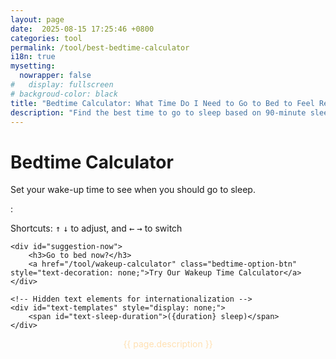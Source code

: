 ```yaml
---
layout: page
date:  2025-08-15 17:25:46 +0800
categories: tool
permalink: /tool/best-bedtime-calculator
i18n: true
mysetting:
  nowrapper: false
#   display: fullscreen
# backgroud-color: black
title: "Bedtime Calculator: What Time Do I Need to Go to Bed to Feel Refreshed?"
description: "Find the best time to go to sleep based on 90-minute sleep cycles. It can help you wake up feeling refreshed and energetic."
---
```



<link rel="stylesheet" href="/assets/css/best-bedtime-calculator.css?v=1">

<div id="sleep-calculator-container">
    <h1>Bedtime Calculator</h1>
    <p>Set your wake-up time to see when you should go to sleep.</p>
    <div id="controls">
        <div class="custom-time-picker">
            <div class="time-scroller" id="hour-scroller"></div>
            <span class="time-picker-separator">:</span>
            <div class="time-scroller" id="minute-scroller"></div>
            <div class="time-scroller" id="ampm-scroller"></div>
        </div>
    </div>
    <p class="keyboard-hint">Shortcuts:  <kbd>↑</kbd> <kbd>↓</kbd> to adjust, and <kbd>←</kbd> <kbd>→</kbd> to switch</p>
    <div id="results-container" style="display: none;">
        <h3 id="results-title">To wake up refreshed at <span id="wake-up-time"></span>, try to fall asleep at one of these times: <small style="font-weight: normal;">(Includes 15 mins to fall asleep & 90-min sleep cycles)</small></h3>
        <div id="bedtime-options"></div>
                                <div style="background-color: #1c2b3a; border-left: 5px solid #00c7b4; padding: 15px; margin: 20px 0 0 0; border-radius: 4px; color: #e0e0e0; font-size: 15px; text-align: left;">
          <p style="margin: 0 0 10px 0; font-weight: bold;"><span style="color: #ff6b6b;">❤</span> British Heart Foundation Advice: <a href="https://www.bhf.org.uk/informationsupport/heart-matters-magazine/news/behind-the-headlines/sleep-time-and-heart-disease" target="_blank" style="color: #8492a6; text-decoration: none; font-size: 12px;">(read more)</a></p>
          <ul style="margin: 0; padding-left: 0; list-style-type: none;">
            <li style="margin-bottom: 10px; padding-left: 20px; position: relative;">
              <span style="position: absolute; left: 0; color: #00c7b4;">✔</span>
              Sleep between <strong>10pm-11pm</strong> for a healthier heart.
            </li>
            <li style="padding-left: 20px; position: relative;">
              <span style="position: absolute; left: 0; color: #00c7b4;">✔</span>
              Most adults should aim for <strong>7 to 9 hours</strong> of sleep per night.
            </li>
          </ul>
        </div>
    </div>
    
    <div id="suggestion-now">
        <h3>Go to bed now?</h3>
        <a href="/tool/wakeup-calculator" class="bedtime-option-btn" style="text-decoration: none;">Try Our Wakeup Time Calculator</a>
    </div>

    <!-- Hidden text elements for internationalization -->
    <div id="text-templates" style="display: none;">
        <span id="text-sleep-duration">({duration} sleep)</span>
    </div>
</div>

<script src="/assets/js/best-bedtime-calculator.js?v=1"></script>



<p style="text-align:center;color:#FFE0B2">{{ page.description }}</p>